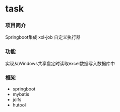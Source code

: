 # task
### 项目简介

Springboot集成 xxl-job 自定义执行器
### 功能
实现从Windows共享盘定时读取excel数据写入数据库中
### 框架
- springboot 
- mybatis
- jcifs
- hutool

